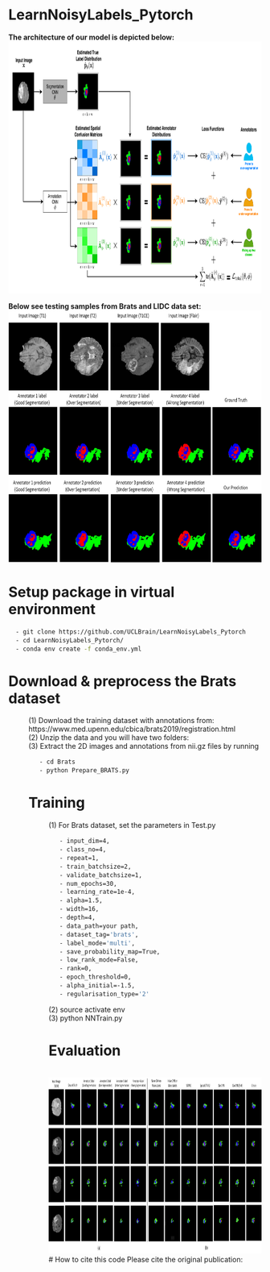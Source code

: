 # LearnNoisyLabels_Pytorch
**The architecture of our model is depicted below:**
<br>
 <img height="500" src="images/NIPS.png" />
 </br>

**Below see testing samples from Brats and LIDC data set:**
<br>
 <img height="500" src="images/Brats_1.jpg" />
 </br>


# Setup package in virtual environment
```sh
  - git clone https://github.com/UCLBrain/LearnNoisyLabels_Pytorch
  - cd LearnNoisyLabels_Pytorch/
  - conda env create -f conda_env.yml
```
# Download & preprocess the Brats dataset
<dl>
  <dd>(1) Download the training dataset with annotations from: https://www.med.upenn.edu/cbica/brats2019/registration.html
  <dd>(2) Unzip the data and you will have two folders: 
  <dd>(3) Extract the 2D images and annotations from nii.gz files by running
   
   ```sh
      - cd Brats
      - python Prepare_BRATS.py
   ```
# Training
<dl>
  <dd>(1) For Brats dataset, set the parameters in Test.py
   
   ```sh
      - input_dim=4,
      - class_no=4,
      - repeat=1,
      - train_batchsize=2,
      - validate_batchsize=1,
      - num_epochs=30,
      - learning_rate=1e-4,
      - alpha=1.5,
      - width=16,
      - depth=4,
      - data_path=your path,
      - dataset_tag='brats',
      - label_mode='multi',
      - save_probability_map=True,
      - low_rank_mode=False,
      - rank=0,
      - epoch_threshold=0,
      - alpha_initial=-1.5,
      - regularisation_type='2'
   ```
   <dd>(2) source activate env
   <dd>(3) python NNTrain.py
    
# Evaluation

<br>
 <img height="350" src="images/brats-compare.jpg" />
 </br>
# How to cite this code
Please cite the original publication:
